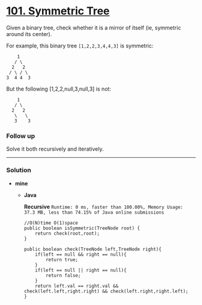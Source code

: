 # [101. Symmetric Tree](https://leetcode.com/problems/symmetric-tree/)

Given a binary tree, check whether it is a mirror of itself (ie, symmetric around its center).

For example, this binary tree `[1,2,2,3,4,4,3]` is symmetric:
```
    1
   / \
  2   2
 / \ / \
3  4 4  3
``` 

But the following [1,2,2,null,3,null,3] is not:
```
    1
   / \
  2   2
   \   \
   3    3
``` 

### Follow up
Solve it both recursively and iteratively.

---

### Solution
* **mine**
  * **Java**
  
    **Recursive** `Runtime: 0 ms, faster than 100.00%, Memory Usage: 37.3 MB, less than 74.15% of Java online submissions`
    ```
    //O(N)time O(1)space
    public boolean isSymmetric(TreeNode root) {
        return check(root,root);
    }
    
    public boolean check(TreeNode left,TreeNode right){
        if(left == null && right == null){
            return true;
        }
        if(left == null || right == null){
            return false;
        }
        return left.val == right.val && check(left.left,right.right) && check(left.right,right.left); 
    }
    ```
